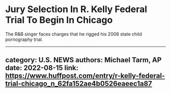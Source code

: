 # Jury Selection In R. Kelly Federal Trial To Begin In Chicago

The R&B singer faces charges that he rigged his 2008 state child pornography trial.

---
category: U.S. NEWS
authors: Michael Tarm, AP
date: 2022-08-15
link: https://www.huffpost.com/entry/r-kelly-federal-trial-chicago_n_62fa152ae4b0526eaeec1a87
---

